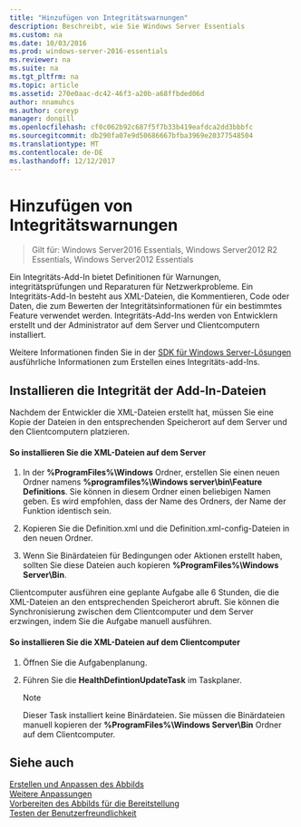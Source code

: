 ```yaml
---
title: "Hinzufügen von Integritätswarnungen"
description: Beschreibt, wie Sie Windows Server Essentials
ms.custom: na
ms.date: 10/03/2016
ms.prod: windows-server-2016-essentials
ms.reviewer: na
ms.suite: na
ms.tgt_pltfrm: na
ms.topic: article
ms.assetid: 270e0aac-dc42-46f3-a20b-a68ffbded06d
author: nnamuhcs
ms.author: coreyp
manager: dongill
ms.openlocfilehash: cf0c062b92c687f5f7b33b419eafdca2dd3bbbfc
ms.sourcegitcommit: db290fa07e9d50686667bfba3969e20377548504
ms.translationtype: MT
ms.contentlocale: de-DE
ms.lasthandoff: 12/12/2017
---
```

# <a name="add-health-alerts"></a>Hinzufügen von Integritätswarnungen

>Gilt für: Windows Server2016 Essentials, Windows Server2012 R2 Essentials, Windows Server2012 Essentials

Ein Integritäts-Add-In bietet Definitionen für Warnungen, integritätsprüfungen und Reparaturen für Netzwerkprobleme. Ein Integritäts-Add-In besteht aus XML-Dateien, die Kommentieren, Code oder Daten, die zum Bewerten der Integritätsinformationen für ein bestimmtes Feature verwendet werden. Integritäts-Add-Ins werden von Entwicklern erstellt und der Administrator auf dem Server und Clientcomputern installiert.  
  
 Weitere Informationen finden Sie in der [SDK für Windows Server-Lösungen](https://go.microsoft.com/fwlink/?LinkID=248648) ausführliche Informationen zum Erstellen eines Integritäts-add-Ins.  
  
## <a name="installing-health-add-in-files"></a>Installieren die Integrität der Add-In-Dateien  
 Nachdem der Entwickler die XML-Dateien erstellt hat, müssen Sie eine Kopie der Dateien in den entsprechenden Speicherort auf dem Server und den Clientcomputern platzieren.  
  
#### <a name="to-install-the-xml-files-on-the-server"></a>So installieren Sie die XML-Dateien auf dem Server  
  
1.  In der **%ProgramFiles%\Windows** Ordner, erstellen Sie einen neuen Ordner namens **%programfiles%\Windows server\bin\Feature Definitions**. Sie können in diesem Ordner einen beliebigen Namen geben. Es wird empfohlen, dass der Name des Ordners, der Name der Funktion identisch sein.  
  
2.  Kopieren Sie die Definition.xml und die Definition.xml-config-Dateien in den neuen Ordner.  
  
3.  Wenn Sie Binärdateien für Bedingungen oder Aktionen erstellt haben, sollten Sie diese Dateien auch kopieren **%ProgramFiles%\Windows Server\Bin**.  
  
 Clientcomputer ausführen eine geplante Aufgabe alle 6 Stunden, die die XML-Dateien an den entsprechenden Speicherort abruft. Sie können die Synchronisierung zwischen dem Clientcomputer und dem Server erzwingen, indem Sie die Aufgabe manuell ausführen.  
  
#### <a name="to-install-the-xml-files-on-the-client-computer"></a>So installieren Sie die XML-Dateien auf dem Clientcomputer  
  
1.  Öffnen Sie die Aufgabenplanung.  
  
2.  Führen Sie die **HealthDefintionUpdateTask** im Taskplaner.  
  
    > [!NOTE]
    >  Dieser Task installiert keine Binärdateien. Sie müssen die Binärdateien manuell kopieren der **%ProgramFiles%\Windows Server\Bin** Ordner auf dem Clientcomputer.  
  
## <a name="see-also"></a>Siehe auch  
 [Erstellen und Anpassen des Abbilds](Creating-and-Customizing-the-Image.md)   
 [Weitere Anpassungen](Additional-Customizations.md)   
 [Vorbereiten des Abbilds für die Bereitstellung](Preparing-the-Image-for-Deployment.md)   
 [Testen der Benutzerfreundlichkeit](Testing-the-Customer-Experience.md)
